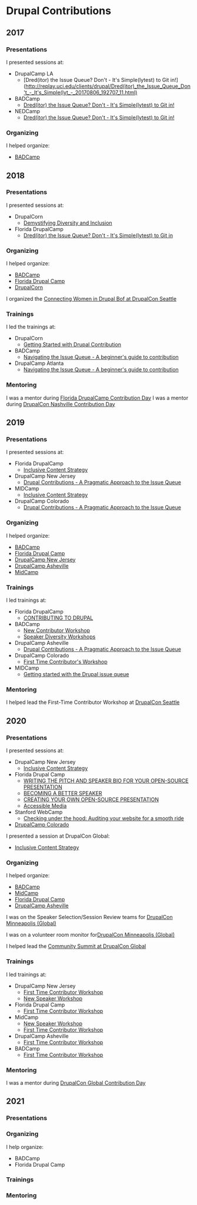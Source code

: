 # Drupal Contributions

## 2017

### Presentations
I presented sessions at:
 * DrupalCamp LA
   * [Dred(itor) the Issue Queue? Don't - It's Simple(lytest) to Git in!](http://replay.uci.edu/clients/drupal/Dred(itor)_the_Issue_Queue_Don't_-_It's_Simple(lyt_-_20170806_192707_11.html)
 * BADCamp
   * [Dred(itor) the Issue Queue? Don't - It's Simple(lytest) to Git in!](https://2017.badcamp.net/session/coding-development/beginner/dreditor-issue-queue-dont-its-simplelytest-git)
 * NEDCamp
   * [Dred(itor) the Issue Queue? Don't - It's Simple(lytest) to Git in!](https://drupal.tv/external-video/2017-11-18/dreditor-issue-queue-dont-its-simplelytest-git)

### Organizing
I helped organize:
 * [BADCamp](https://2017.badcamp.net/)


## 2018

### Presentations
I presented sessions at:
 * DrupalCorn
   * [Demystifying Diversity and Inclusion](http://2018.drupalcorn.org/session/demystifying-diversity-and-inclusion/index.html)
 * Florida DrupalCamp
   * [Dred(itor) the Issue Queue? Don't - It's Simple(lytest) to Git in](http://2018.fldrupal.camp/sessions/beginner-track/dreditor-issue-queue-dont-its-simplelytest-git/index.html)

### Organizing
I helped organize:
 * [BADCamp](https://2018.badcamp.org/)
 * [Florida Drupal Camp](http://2018.fldrupal.camp/)
 * [DrupalCorn](http://2018.drupalcorn.org/)

I organized the [Connecting Women in Drupal Bof at DrupalCon Seattle](https://events.drupal.org/nashville2018/bofs/connecting-women-drupal)

### Trainings
I led the trainings at:
 * DrupalCorn
   * [Getting Started with Drupal Contribution](http://2018.drupalcorn.org/training/contrib/index.html)
 * BADCamp
   * [Navigating the Issue Queue - A beginner's guide to contribution](https://2018.badcamp.org/trainings/navigating-issue-queue-beginners-guide-contribution-half-day-training)
 * DrupalCamp Atlanta
   * [Navigating the Issue Queue - A beginner's guide to contribution](https://www.drupalcampatlanta.com/2018/navigating-issue-queue-beginners-guide-contribution)

### Mentoring
I was a mentor during [Florida DrupalCamp Contribution Day](http://2018.fldrupal.camp/contribution-sprints/index.html)
I was a mentor during [DrupalCon Nashville Contribution Day](https://events.drupal.org/nashville2018/sprints)


## 2019

### Presentations
I presented sessions at:
 * Florida DrupalCamp
   * [Inclusive Content Strategy](http://2019.fldrupal.camp/sessions/beginner-track/inclusive-content-strategy/index.html)
 * DrupalCamp New Jersey
   * [Drupal Contributions - A Pragmatic Approach to the Issue Queue](https://www.drupalcampnj.org/archives/2019/sessions/drupal-contributions-pragmatic-approach-issue-queue.htm)
 * MIDCamp
   * [Inclusive Content Strategy](https://www.midcamp.org/2019/topic-proposal/inclusive-content-strategy)
 * DrupalCamp Colorado
   * [Drupal Contributions - A Pragmatic Approach to the Issue Queue](https://2019.drupalcampcolorado.org/sessions/drupal-contributions-pragmatic-approach-issue-queue.html)

### Organizing
I helped organize:
 * [BADCamp](https://2019.badcamp.org/)
 * [Florida Drupal Camp](http://2019.fldrupal.camp/)
 * [DrupalCamp New Jersey](https://www.drupalcampnj.org/archives/2019/index.html)
 * [DrupalCamp Asheville](https://www.drupalasheville.com/2019)
 * [MidCamp](https://www.midcamp.org/2019)


### Trainings
I led trainings at:
 * Florida DrupalCamp
   * [CONTRIBUTING TO DRUPAL](http://2019.fldrupal.camp/training/contributing-drupal/index.html)
 * BADCamp
   * [New Contributor Workshop](https://2019.badcamp.org/training/new-contributor-workshop)
   * [Speaker Diversity Workshops]()
 * DrupalCamp Asheville
   * [Drupal Contributions - A Pragmatic Approach to the Issue Queue](https://www.drupalasheville.com/2019/session/drupal-contributions-pragmatic-approach-issue-queue)
 * DrupalCamp Colorado
   * [First Time Contributor's Workshop](https://2019.drupalcampcolorado.org/contribution-day.html)
 * MIDCamp
   * [Getting started with the Drupal issue queue](https://www.midcamp.org/2019/training-proposal/getting-started-drupal-issue-queue)


### Mentoring
I helped lead the First-Time Contributor Workshop at [DrupalCon Seattle](https://events.drupal.org/seattle2019/first-time-contributor-workshop-1)


## 2020

### Presentations
I presented sessions at:
 * DrupalCamp New Jersey
   * [Inclusive Content Strategy]()
 * Florida Drupal Camp
   * [WRITING THE PITCH AND SPEAKER BIO FOR YOUR OPEN-SOURCE PRESENTATION](http://2020.fldrupal.camp/sessions/beginner-track/writing-pitch-and-speaker-bio-your-open-source-presentation/index.html)
   * [BECOMING A BETTER SPEAKER](http://2020.fldrupal.camp/sessions/beginner-track/becoming-better-speaker/index.html)
   * [CREATING YOUR OWN OPEN-SOURCE PRESENTATION](http://2020.fldrupal.camp/sessions/beginner-track/creating-your-own-open-source-presentation/index.html)
   * [Accessible Media](http://2020.fldrupal.camp/sessions/design-theming-front-end-development/accessible-media/index.html)
 * Stanford WebCamp
   * [Checking under the hood: Auditing your website for a smooth ride](https://webcamp.stanford.edu/session/checking-under-hood-auditing-your-website-smooth-ride-0)
 * [DrupalCamp Colorado]()

I presented a session at DrupalCon Global:
 * [Inclusive Content Strategy](https://events.drupal.org/global2020/sessions/inclusive-content-strategy)

### Organizing
I helped organize:
 * [BADCamp](https://2020.badcamp.org/)
 * [MidCamp](https://www.midcamp.org/)
 * [Florida Drupal Camp](http://2020.fldrupal.camp/)
 * [DrupalCamp Asheville](https://www.drupalasheville.com/)

I was on the Speaker Selection/Session Review teams for [DrupalCon Minneapolis (Global)](https://events.drupal.org/global2020)

I was on a volunteer room monitor for[DrupalCon Minneapolis (Global)](https://events.drupal.org/global2020)

I helped lead the [Community Summit at DrupalCon Global](https://events.drupal.org/global2020/program/summit/community)

### Trainings
I led trainings at:
 * DrupalCamp New Jersey
   * [First Time Contributor Workshop](https://www.drupalcampnj.org/program/mentoring-collaboration)
   * [New Speaker Workshop](https://www.drupalcampnj.org/program/trainings)
 * Florida Drupal Camp
   * [First Time Contributor Workshop](http://2020.fldrupal.camp/sessions/beginner-track/first-time-contribution-workshop/index.html)
 * MidCamp
   * [New Speaker Workshop](https://www.midcamp.org/2020/topic-proposal/half-day-speaker-diversity-workshop)
   * [First Time Contributor Workshop](https://www.midcamp.org/2020/training-proposal/saturday-first-time-contributor-workshop-10am-noon)
 * DrupalCamp Asheville
   * [First Time Contributor Workshop](https://www.drupalasheville.com/2020/session/first-time-contributor-workshop-morning)
 * BADCamp
   * [First Time Contributor Workshop](https://2020.badcamp.org/training/new-contributor-workshop)


### Mentoring
I was a mentor during [DrupalCon Global Contribution Day](https://events.drupal.org/minneapolis2020/mentored-contribution)


## 2021

### Presentations

### Organizing
I help organize:
 * BADCamp
 * Florida Drupal Camp

### Trainings

### Mentoring
